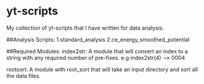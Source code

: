# yt-scripts
My collection of yt-scripts that I have written for data analysis.

##Analysis Scripts:
1.standard_analysis
2.ce_energy_smoothed_potential

##Required Modules:
index2str: A module that will convert an index to a string with any required number of pre-fixes.
		e.g index2str(4) --> 0004


rootsort: A module with root_sort that will take an input directory and sort all the data files.
